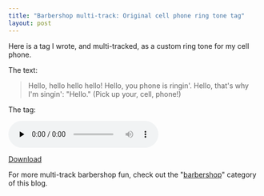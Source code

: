 ```yaml
---
title: "Barbershop multi-track: Original cell phone ring tone tag"
layout: post
---
```


Here is a tag I wrote, and multi-tracked, as a custom ring tone for my cell phone.

The text:
<blockquote>Hello, hello hello hello! Hello, you phone is ringin'. Hello, that's why I'm singin': "Hello." (Pick up your, cell, phone!)</blockquote>
The tag: 

<audio id="wp_mep_51" src="{{ site.url }}/uploads/2008/03/hello-mp3.mp3" type="audio/mp3"    controls="controls" preload="none"  ></audio>

<a href="{{ site.url }}/uploads/2008/03/hello-mp3.mp3" title="“Hello” Cell phone barbershop ring tone">Download</a>

For more multi-track barbershop fun, check out the "<a href="http://blog.classicalcode.com/category/music/barbershop/">barbershop</a>" category of this blog.
